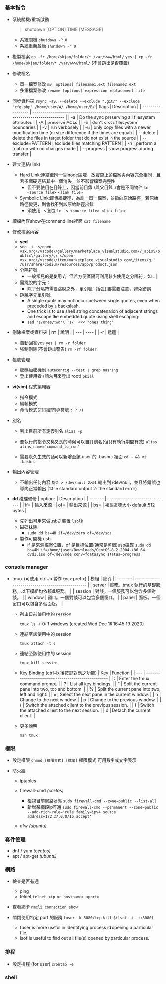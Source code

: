 ### 基本指令 ###
- 系統關機/重新啟動
    >shutdown [OPTION] TIME [MESSAGE]
  - 系統關機
    `shutdown -P 0`
  - 系統重新啟動
    `shutdown -r 0`

- 複製檔案
    `cp -fr /home/skjan/folder/* /var/www/html/`
    `yes | cp -fr /home/skjan/folder/* /var/www/html/` (不會跳出是否覆蓋)

- 修改檔名
  - 單一檔案修改
    `mv [options] filename1.ext filename2.ext`
  - 多重檔案修改
    `rename [options] expression replacement file`

- 同步資料夾
    `rsync -avu --delete --exclude ".git/" --exclude "cfg.php" /home/user/A/ /home/user/B/`
    | flags             | Description                                                                                |
    | ----------------- | ------------------------------------------------------------------------------------------ |
    | -a                | Do the sync preserving all filesystem attributes                                           |
    | -A                | preserve ACLs                                                                              |
    | -x                | don't cross filesystem boundaries                                                          |
    | -v                | run verbosely                                                                              |
    | -u                | only copy files with a newer modification time (or size difference if the times are equal) |
    | --delete          | delete the files in target folder that do not exist in the source                          |
    | --exclude=PATTERN | exclude files matching PATTERN                                                             |
    | -n                | perform a trial run with no changes made                                                   |
    | --progress        | show progress during transfer                                                              |

- 建立連結(link)
  - Hard Link:連結至同一個inode區塊，故實際上的檔案與內容完全相同，且若多個硬連結其中一個消失，並不影響檔案完整性
    - 但不要使用在目錄上，因當前目錄./與父目錄../會是不同物件
    `ln <source file> <link file>`
  - Symbolic Link:即傳統捷徑，為創一單一檔案，並指向原始路徑，若原始路徑變更，則會找不到該原始路徑出錯
    - 須使用 `-s` 創立
    `ln -s <source file> <link file>`

- 讀檔內容show在command line裡面
    `cat filename`

- 修改檔案內容
  - **sed**
  - `sed -i 's/open-vsx.org\/vscode\/gallery/marketplace.visualstudio.com\/_apis\/public\/gallery/g; s/open-vsx.org\/vscode\/item/marketplace.visualstudio.com\/items/g;' /usr/share/codium/resources/app/product.json`
  - 分隔符號
    - 一般常見的是使用 **/**，但若方便區隔可利用較少使用之分隔符，如：**|**
  - 需跳脫的字元：
    - 除了分隔符需要跳脫之外，單引號', 括弧[]都需要注意，避免錯誤
  - 跳脫字元單引號
    - A single quote may not occur between single quotes, even when preceded by a backslash.
    - One trick is to use shell string concatenation of adjacent strings and escape the embedded quote using shell escaping:
    - `sed 's/ones/two'\''s/' <<< 'ones thing'`

- 刪除檔案或資料夾
    | rm  | 說明 |
    | --- | ---- |
    | -r  | 遞迴 |
  - 自動回答yes
    `yes | rm -r folder`
  - 強制刪除(不會跳出警告)
    `rm -rf folder`

- 帳號管理
  - 密碼加密機制
    `authconfig --test | grep hashing`
  - 登出使用者 (請勿用來登出 root)
    `pkill`

- **vi(vim)** 程式編輯器
  - 指令模式
  - 編輯模式
  - 命令模式(打關鍵前導符號 `: ? /`)

- 別名
  - 列出目前所有定義別名
    `alias -p`

  - 要執行的指令又臭又長的時候可以自訂別名(但只有執行期間有效)
    `alias alias_name="command_to_run"`

  - 需要永久生效的話可以新增至該 user 的 .bashrc 裡面
    `cd ~ && vi .bashrc`

- 輸出內容管理
  - 不輸出任何內容
    `指令 > /dev/null 2>&1`
    輸出到 /dev/null，並且將錯誤也導向正常輸出 (1:the standard output  2: the standard error)

- **dd** 磁碟備份
    | options | Description                    |
    | ------- | ------------------------------ |
    | if=     | 輸入來源                       |
    | of=     | 輸出來源                       |
    | bs=     | 複製區塊大小 default:512 bytes |

  - 先列出可用來做usb之裝置
    `lsblk`
  - 磁碟抹除
    - `sudo dd bs=4M if=/dev/zero of=/dev/sda`
  - 製作可開機 usb
    - if 是來源檔案位置，of 是目標位置(通常是整個)usb磁碟
      `sudo dd bs=4M if=/home/jason/Downloads/CentOS-8.2.2004-x86_64-dvd1.iso of=/dev/sde conv=fdatasync status=progress`

### console manager ###
- tmux (可使用 ctrl+b 當作 `tmux` prefix)
    | 模組    | 簡介                                              |
    | ------- | ------------------------------------------------- |
    | server  | 服務。tmux 執行的基礎服務，以下模組均依賴此服務。 |
    | session | 對談。一個服務可以包含多個對談。                  |
    | window  | 窗口。一個對談可以包含多個窗口。                  |
    | panel   | 面板。一個窗口可以包含多個面板。                  |

  - 列出目前使用中的 session

    `tmux ls`
    -> 0: 1 windows (created Wed Dec 16 16:45:19 2020)

  - 連結至該使用中的 session

    `tmux attach -t 0`

  - 連結至該使用中的 session

    `tmux kill-session`

  - Key Binding (ctrl+b 後按鍵對應之功能)
    | Key | Function                                            |
    | --- | --------------------------------------------------- |
    | :   | Enter the tmux command prompt.                      |
    | ?   | List all key bindings.                              |
    | "   | Split the current pane into two, top and bottom.    |
    | %   | Split the current pane into two, left and right.    |
    | o   | Select the next pane in the current window.         |
    | n   | Change to the next window.                          |
    | p   | Change to the previous window.                      |
    | (   | Switch the attached client to the previous session. |
    | )   | Switch the attached client to the next session.     |
    | d   | Detach the current client.                          |


  - 更多說明

    `man tmux`


### 權限 ###
- 設定權限
    `chmod [權限模式] [檔案]`
    權限模式 可用數字或文字表示

- 防火牆
  - iptables
  - firewall-cmd *(centos)*
    - 檢視目前網路狀態
        `sudo firewall-cmd --zone=public --list-all`
    - 新增某網段ip可通
        `sudo firewall-cmd --permanent --zone=public --add-rich-rule='rule family=ipv4 source address=172.27.0.0/16 accept'`


  - ufw *(ubuntu)*

### 套件管理 ###
- dnf / yum *(centos)*
- apt / apt-get *(ubuntu)*

### 網路 ###
- 檢查是否有通
  - ping
  - telnet
    `telnet <ip or hostname> <port>`
- 查看網卡
    `nmcli connection show`

- 關閉使用特定 port 的服務
    `fuser -k 8080/tcp`
    `kill $(lsof -t -i:8080)`

  - fuser is more useful in identifying process id opening a particular file.
  - lsof is useful to find out all file(s) opened by particular process.

### 排程 ###
- 設定排程 (for user)
    `crontab -e`

### shell ###
